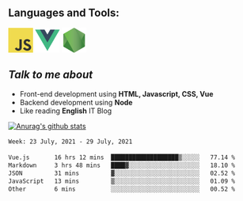 ## **Languages and Tools:**      
<code><img height="50" src="https://raw.githubusercontent.com/github/explore/80688e429a7d4ef2fca1e82350fe8e3517d3494d/topics/javascript/javascript.png"></code>
<code><img height="50"  src="https://raw.githubusercontent.com/github/explore/80688e429a7d4ef2fca1e82350fe8e3517d3494d/topics/vue/vue.png"></code>
<code><img height="50"  src="https://raw.githubusercontent.com/github/explore/80688e429a7d4ef2fca1e82350fe8e3517d3494d/topics/nodejs/nodejs.png"></code>

## *Talk to me about*
- Front-end development using **HTML, Javascript, CSS, Vue**
- Backend development using **Node**
- Like reading **English** IT Blog    

[![Anurag's github stats](https://github-readme-stats.vercel.app/api?username=qdi5)](https://github.com/anuraghazra/github-readme-stats)    

<!--START_SECTION:waka-->
```text
Week: 23 July, 2021 - 29 July, 2021

Vue.js       16 hrs 12 mins  ███████████████████▒░░░░░   77.14 % 
Markdown     3 hrs 48 mins   ████▓░░░░░░░░░░░░░░░░░░░░   18.10 % 
JSON         31 mins         ▓░░░░░░░░░░░░░░░░░░░░░░░░   02.52 % 
JavaScript   13 mins         ▒░░░░░░░░░░░░░░░░░░░░░░░░   01.09 % 
Other        6 mins          ░░░░░░░░░░░░░░░░░░░░░░░░░   00.52 % 
```
<!--END_SECTION:waka-->
